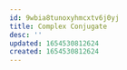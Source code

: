 ```yaml
---
id: 9wbia8tunoxyhmcxtv6j0yj
title: Complex Conjugate
desc: ''
updated: 1654530812624
created: 1654530812624
---
```


